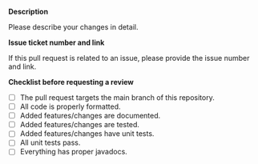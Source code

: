 **Description**

Please describe your changes in detail.


**Issue ticket number and link**

If this pull request is related to an issue, please provide the issue number and link.


**Checklist before requesting a review**

- [ ] The pull request targets the main branch of this repository.
- [ ] All code is properly formatted.
- [ ] Added features/changes are documented.
- [ ] Added features/changes are tested.
- [ ] Added features/changes have unit tests.
- [ ] All unit tests pass.
- [ ] Everything has proper javadocs.
